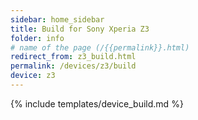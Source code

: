 ```yaml
---
sidebar: home_sidebar
title: Build for Sony Xperia Z3
folder: info
# name of the page (/{{permalink}}.html)
redirect_from: z3_build.html
permalink: /devices/z3/build
device: z3
---
```

{% include templates/device_build.md %}
